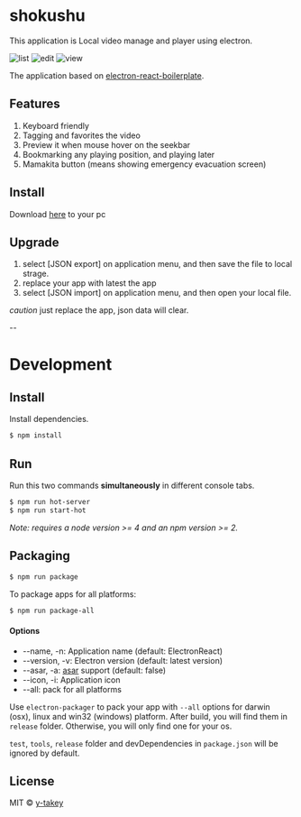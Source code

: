 # shokushu

This application is Local video manage and player using electron.

![list](https://github.com/y-takey/shokushu/blob/master/screenshots/list.png)
![edit](https://github.com/y-takey/shokushu/blob/master/screenshots/edit.png)
![view](https://github.com/y-takey/shokushu/blob/master/screenshots/view.png)

The application based on [electron-react-boilerplate](https://github.com/chentsulin/electron-react-boilerplate).

## Features

1. Keyboard friendly
1. Tagging and favorites the video
1. Preview it when mouse hover on the seekbar
1. Bookmarking any playing position, and playing later
1. Mamakita button (means showing emergency evacuation screen)

## Install

Download [here](https://github.com/y-takey/shokushu/tree/master/release/darwin-x64/shokushu-darwin-x64) to your pc

## Upgrade

1. select [JSON export] on application menu, and then save the file to local strage.
1. replace your app with latest the app
1. select [JSON import] on application menu, and then open your local file.

*caution* just replace the app, json data will clear.

--

# Development

## Install

Install dependencies.

```bash
$ npm install
```


## Run

Run this two commands __simultaneously__ in different console tabs.

```bash
$ npm run hot-server
$ npm run start-hot
```

*Note: requires a node version >= 4 and an npm version >= 2.*


## Packaging

```bash
$ npm run package
```

To package apps for all platforms:

```bash
$ npm run package-all
```

#### Options

- --name, -n: Application name (default: ElectronReact)
- --version, -v: Electron version (default: latest version)
- --asar, -a: [asar](https://github.com/atom/asar) support (default: false)
- --icon, -i: Application icon
- --all: pack for all platforms

Use `electron-packager` to pack your app with `--all` options for darwin (osx), linux and win32 (windows) platform. After build, you will find them in `release` folder. Otherwise, you will only find one for your os.

`test`, `tools`, `release` folder and devDependencies in `package.json` will be ignored by default.

## License

MIT © [y-takey](https://github.com/y-takey)
